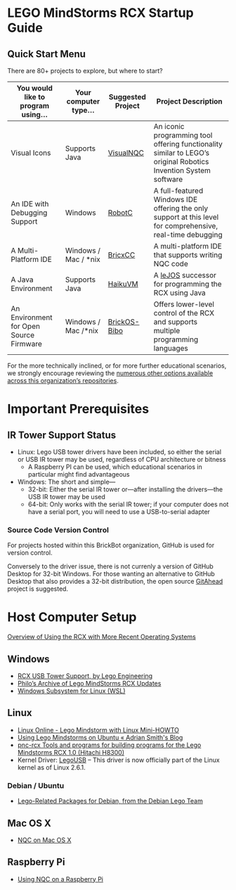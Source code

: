 # LEGO MindStorms RCX Startup Guide

## Quick Start Menu
There are 80+ projects to explore, but where to start?

| You would like to program using… | Your computer type… | Suggested Project | Project Description |
|----------------------------------|---------------------|-------------------|---------------------|
| Visual Icons | Supports Java | [VisualNQC](https://github.com/BrickBot/VisualNQC) | An iconic programming tool offering functionality similar to LEGO’s original Robotics Invention System software |
| An IDE with Debugging Support | Windows | [RobotC](https://github.com/BrickBot/RobotC) | A full-featured Windows IDE offering the only support at this level for comprehensive, real-time debugging |
| A Multi-Platform IDE | Windows / Mac / \*nix | [BricxCC](https://github.com/BrickBot/BricxCC) | A multi-platform IDE that supports writing NQC code |
| A Java Environment | Supports Java | [HaikuVM](https://github.com/BrickBot/HaikuVM) | A [leJOS](https://github.com/BrickBot/leJOS-RCX) successor for programming the RCX using Java |
| An Environment for Open Source Firmware | Windows / Mac /\*nix | [BrickOS-Bibo](https://github.com/BrickBot/BrickOS-Bibo) | Offers lower-level control of the RCX and supports multiple programming languages |

For the more technically inclined, or for more further educational scenarios, we strongly encourage reviewing the [numerous other options available across this organization’s repositories](Project-Index.md).

# Important Prerequisites

## IR Tower Support Status
  + Linux:  Lego USB tower drivers have been included, so either the serial or USB IR tower may be used, regardless of CPU architecture or bitness
    - A Raspberry PI can be used, which educational scenarios in particular might find advantageous
  + Windows:  The short and simple—
    - 32-bit:  Either the serial IR tower or—after installing the drivers—the USB IR tower may be used
    - 64-bit:  Only works with the serial IR tower; if your computer does not have a serial port, you will need to use a USB-to-serial adapter

### Source Code Version Control
For projects hosted within this BrickBot organization, GitHub is used for version control.

Conversely to the driver issue, there is not currenly a version of GitHub Desktop for 32-bit Windows.
For those wanting an alternative to GitHub Desktop that also provides a 32-bit distribution,
the open source [GitAhead](http://gitahead.com/) project is suggested.


# Host Computer Setup
[Overview of Using the RCX with More Recent Operating Systems](http://www.johnholbrook.us/RCX_guide.html)

## Windows
* [RCX USB Tower Support, by Lego Engineering](http://www.legoengineering.com/rcx-usb-tower-support/)
* [Philo’s Archive of Lego MindStorms RCX Updates](https://www.philohome.com/sdk25/sdk25.htm)
* [Windows Subsystem for Linux (WSL)](https://learn.microsoft.com/en-us/windows/wsl/about)

<!--
WSL now supports graphical capabilities
  - To run graphical Linux applications if using the Ubuntu bash shell
    1. Install [VcXsrv X-server for Windows](http://vcxsrv.sf.net/)
    2. Configure bash to use the local X server by updating `~/.bashrc`
    3. Run `echo "export DISPLAY=localhost:0.0" >> ~/.bashrc` to append the update to the `~/.bashrc` file
    4. To make the changes take effect, restart bash or run `. ~/.bashrc`
    5. For additional details, see [Running Graphical Linux Applications on WSL](https://seanthegeek.net/234/graphical-linux-applications-bash-ubuntu-windows/)
-->

## Linux
* [Linux Online - Lego Mindstorm with Linux Mini-HOWTO](http://www.linux.org/docs/ldp/howto/Lego/)
* [Using Lego Mindstorms on Ubuntu « Adrian Smith's Blog](http://www.17od.com/2013/01/13/using-lego-mindstorms-on-ubuntu/)
* [pnc-rcx Tools and programs for building programs for the Lego Mindstorms RCX 1.0 (Hitachi H8300)](https://github.com/pnc/rcx)
* Kernel Driver: [LegoUSB](http://legousb.sourceforge.net/) – This driver is now officially part of the Linux kernel as of Linux 2.6.1.

### Debian / Ubuntu
* [Lego-Related Packages for Debian, from the Debian Lego Team](https://qa.debian.org/developer.php?login=debian-lego-team%40lists.alioth.debian.org)

## Mac OS X
* [NQC on Mac OS X](https://github.com/Glitchbone/mindstorms-rcx-osx-tools)

## Raspberry Pi
* [Using NQC on a Raspberry Pi](https://minordiscoveries.wordpress.com/2014/01/20/using-nqc-on-a-raspberry-pi-to-program-a-lego-mindstorms-rcx-brick/)
